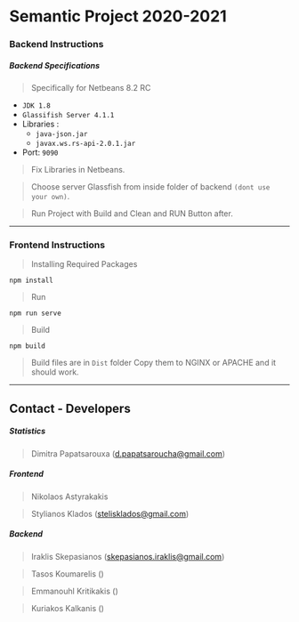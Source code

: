 # Semantic Project 2020-2021

### Backend Instructions

##### Backend Specifications 
> Specifically for Netbeans 8.2 RC

- `JDK 1.8`
- `Glassifish Server 4.1.1`
- Libraries :
	- `java-json.jar`
	- `javax.ws.rs-api-2.0.1.jar`
- Port: `9090`

> Fix Libraries in Netbeans.

> Choose server Glassfish from inside folder of backend `(dont use your own)`.

> Run Project with Build and Clean and RUN Button after.
---
### Frontend Instructions 

> Installing Required Packages
```
npm install
```
> Run
```
npm run serve
```

> Build
```
npm build
```
> Build files are in `Dist` folder
> Copy them to NGINX or APACHE and it should work.


---

## Contact - Developers 

##### Statistics

> 	Dimitra Papatsarouxa (d.papatsaroucha@gmail.com)

##### Frontend

> 	Nikolaos Astyrakakis

> 	Stylianos Klados (stelisklados@gmail.com)

##### Backend

> 	Iraklis Skepasianos (skepasianos.iraklis@gmail.com)

>	Tasos Koumarelis ()

>	Emmanouhl Kritikakis ()

>	Kuriakos Kalkanis ()
